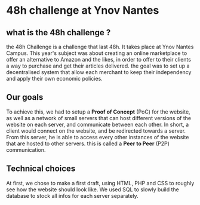 # 48h challenge at Ynov Nantes

## what is the 48h challenge ? ##

the 48h Challenge is a challenge that last 48h. It takes place at Ynov Nantes Campus.
This year's subject was about creating an online marketplace to offer an alternative to Amazon and the likes, in order to offer to their clients a way to purchase and get their articles delivered. 
the goal was to set up a decentralised system that allow each merchant to keep their independency and apply their own economic policies.

## Our goals ##
To achieve this, we had to setup a **Proof of Concept** (PoC) for the website, as well as a network of small servers that can host different versions of the website on each server, and communicate between each other. 
In short, a client would connect on the website, and be redirected towards a server. From this server, he is able to access every other instances of the website that are hosted to other servers. this is called a **Peer to Peer** (P2P) communication.

## Technical choices ##
At first, we chose to make a first draft, using HTML, PHP and CSS to roughly see how the website should look like.
We used SQL to slowly build the database to stock all infos for each server separately.



